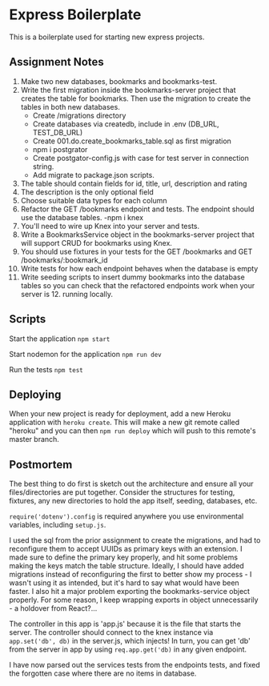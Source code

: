 # Express Boilerplate

This is a boilerplate used for starting new express projects.

## Assignment Notes

1. Make two new databases, bookmarks and bookmarks-test.
2. Write the first migration inside the bookmarks-server project that creates the table for bookmarks. Then use the migration to create the tables in both new databases.
    - Create /migrations directory
    - Create databases via createdb, include in .env (DB_URL, TEST_DB_URL)
    - Create 001.do.create_bookmarks_table.sql as first migration
    - npm i postgrator
    - Create postgator-config.js with case for test server in connection string.
    - Add migrate to package.json scripts.
3. The table should contain fields for id, title, url, description and rating
4. The description is the only optional field
5. Choose suitable data types for each column
6. Refactor the GET /bookmarks endpoint and tests. The endpoint should use the database tables.
    -npm i knex
7. You'll need to wire up Knex into your server and tests.
8. Write a BookmarksService object in the bookmarks-server project that will support CRUD for bookmarks using Knex.
9. You should use fixtures in your tests for the GET /bookmarks and GET /bookmarks/:bookmark_id
10. Write tests for how each endpoint behaves when the database is empty
11. Write seeding scripts to insert dummy bookmarks into the database tables so you can check that the refactored endpoints work when your server is 12. running locally.

## Scripts

Start the application `npm start`

Start nodemon for the application `npm run dev`

Run the tests `npm test`

## Deploying

When your new project is ready for deployment, add a new Heroku application with `heroku create`. This will make a new git remote called "heroku" and you can then `npm run deploy` which will push to this remote's master branch.

## Postmortem

The best thing to do first is sketch out the architecture and ensure all your files/directories are put together. Consider the structures for testing, fixtures, any new directories to hold the app itself, seeding, databases, etc.

`require('dotenv').config` is required anywhere you use environmental variables, including `setup.js`.

I used the sql from the prior assignment to create the migrations, and had to reconfigure them to accept UUIDs as primary keys with an extension. I made sure to define the primary key properly, and hit some problems making the keys match the table structure. Ideally, I should have added migrations instead of reconfiguring the first to better show my process - I wasn't using it as intended, but it's hard to say what would have been faster. I also hit a major problem exporting the bookmarks-service object properly. For some reason, I keep wrapping exports in object unnecessarily - a holdover from React?...

The controller in this app is 'app.js' because it is the file that starts the server. The controller should connect to the knex instance via `app.set('db', db)` in the server.js, which injects! In turn, you can get 'db' from the server in app by using `req.app.get('db)` in any given endpoint.

I have now parsed out the services tests from the endpoints tests, and fixed the forgotten case where there are no items in database.
